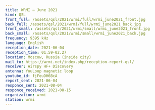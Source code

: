 ```yaml
---
title: WRMI — June 2021
kind: QSL
front_full: /assets/qsl/2021/wrmi/full/wrmi_june2021_front.jpg
back_full: /assets/qsl/2021/wrmi/full/wrmi_june2021_back.jpg
front_small: /assets/qsl/2021/wrmi/small/wrmi_june2021_front.jpg
back_small: /assets/qsl/2021/wrmi/small/wrmi_june2021_back.jpg
frequency: 9395 kHz
language: English
reception_date: 2021-06-04
reception_time: 01.59-02.27
location: Moscow, Russia (inside city)
mail_to: https://wrmi.net/index.php/reception-report-qsl/
receiver: Airspy HF+ Discovery
antenna: YouLoop magnetic loop
youtube_id: fjFeuDH6BcA
report_sent: 2021-06-04
responce_sent: 2021-08-04
responce_received: 2021-08-15
organization: wrmi
station: wrmi
---
```

